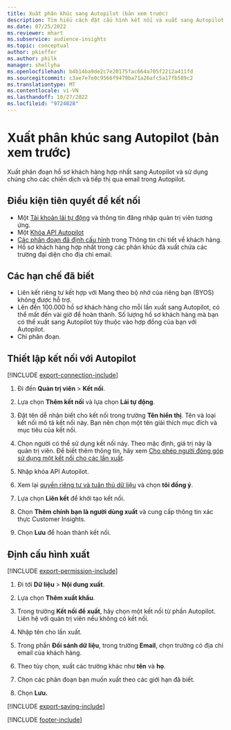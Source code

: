 ```yaml
---
title: Xuất phân khúc sang Autopilot (bản xem trước)
description: Tìm hiểu cách đặt cấu hình kết nối và xuất sang Autopilot.
ms.date: 07/25/2022
ms.reviewer: mhart
ms.subservice: audience-insights
ms.topic: conceptual
author: pkieffer
ms.author: philk
manager: shellyha
ms.openlocfilehash: b4b14ba9de2c7e20175fac664a705f2212a411fd
ms.sourcegitcommit: c3ae7e7e0c9566f9479ba71a26afc5a17fb589c2
ms.translationtype: MT
ms.contentlocale: vi-VN
ms.lasthandoff: 10/27/2022
ms.locfileid: "9724828"
---
```

# <a name="export-segments-to-autopilot-preview"></a>Xuất phân khúc sang Autopilot (bản xem trước)

Xuất phân đoạn hồ sơ khách hàng hợp nhất sang Autopilot và sử dụng chúng cho các chiến dịch và tiếp thị qua email trong Autopilot.

## <a name="prerequisites-for-a-connection"></a>Điều kiện tiên quyết để kết nối

- Một [Tài khoản lái tự động](https://www.autopilothq.com/) và thông tin đăng nhập quản trị viên tương ứng.
- Một [Khóa API Autopilot](https://autopilot.docs.apiary.io/#)
- [Các phân đoạn đã định cấu hình](segments.md) trong Thông tin chi tiết về khách hàng.
- Hồ sơ khách hàng hợp nhất trong các phân khúc đã xuất chứa các trường đại diện cho địa chỉ email.

## <a name="known-limitations"></a>Các hạn chế đã biết

- Liên kết riêng tư kết hợp với Mang theo bộ nhớ của riêng bạn (BYOS) không được hỗ trợ.
- Lên đến 100.000 hồ sơ khách hàng cho mỗi lần xuất sang Autopilot, có thể mất đến vài giờ để hoàn thành. Số lượng hồ sơ khách hàng mà bạn có thể xuất sang Autopilot tùy thuộc vào hợp đồng của bạn với Autopilot.
- Chỉ phân đoạn.

## <a name="set-up-connection-to-autopilot"></a>Thiết lập kết nối với Autopilot

[!INCLUDE [export-connection-include](includes/export-connection-admn.md)]

1. Đi đến **Quản trị viên** > **Kết nối**.

1. Lựa chọn **Thêm kết nối** và lựa chọn **Lái tự động**.

1. Đặt tên dễ nhận biết cho kết nối trong trường **Tên hiển thị**. Tên và loại kết nối mô tả kết nối này. Bạn nên chọn một tên giải thích mục đích và mục tiêu của kết nối.

1. Chọn người có thể sử dụng kết nối này. Theo mặc định, giá trị này là quản trị viên. Để biết thêm thông tin, hãy xem [Cho phép người đóng góp sử dụng một kết nối cho các lần xuất](connections.md#allow-contributors-to-use-a-connection-for-exports).

1. Nhập khóa API Autopilot.

1. Xem lại [quyền riêng tư và tuân thủ dữ liệu](connections.md#data-privacy-and-compliance) và chọn **tôi đồng ý**.

1. Lựa chọn **Liên kết** để khởi tạo kết nối.

1. Chọn **Thêm chính bạn là người dùng xuất** và cung cấp thông tin xác thực Customer Insights.

1. Chọn **Lưu** để hoàn thành kết nối.

## <a name="configure-an-export"></a>Định cấu hình xuất

[!INCLUDE [export-permission-include](includes/export-permission.md)]

1. Đi tới **Dữ liệu** > **Nội dung xuất**.

1. Lựa chọn **Thêm xuất khẩu**.

1. Trong trường **Kết nối để xuất**, hãy chọn một kết nối từ phần Autopilot. Liên hệ với quản trị viên nếu không có kết nối.

1. Nhập tên cho lần xuất.

1. Trong phần **Đối sánh dữ liệu**, trong trường **Email**, chọn trường có địa chỉ email của khách hàng.

1. Theo tùy chọn, xuất các trường khác như **tên** và **họ**.

1. Chọn các phân đoạn bạn muốn xuất theo các giới hạn đã biết.

1. Chọn **Lưu.**

[!INCLUDE [export-saving-include](includes/export-saving.md)]

[!INCLUDE [footer-include](includes/footer-banner.md)]

